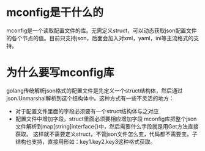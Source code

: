 # mconfig是干什么的
mconfig是一个读取配置文件的库。无需定义struct，可以动态获取json配置文件的各个节点的值。目前只支持json，后面会加入对xml，yaml，ini等主流格式的支持。

# 为什么要写mconfig库
golang传统解析json格式的配置文件是先定义一个struct结构体，然后通过json.Unmarshal解析到这个结构体中。这种方式有一些不灵活的地方：
- 对于配置文件里面的字段必须要有一个struct结构体与之对应
- 配置文件中增加字段，struct里面必须要相应增加字段
mconfig库把整个json文件解析到map[string]interface{}中，然后需要什么字段就是用Get方法直接获取。
这样就不需要定义struct，不管json文件怎么变，代码都不需要变。子结构也支持，直接用形如：key1.key2.key3这种格式获取。
